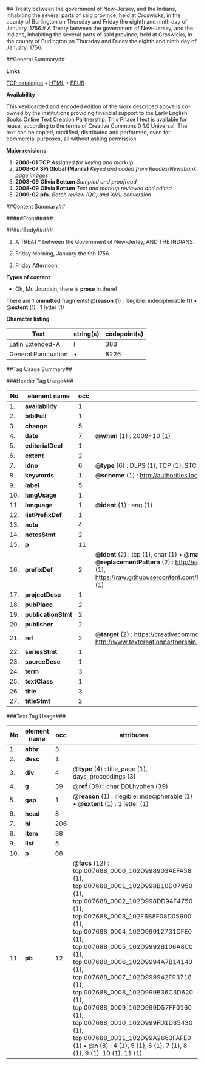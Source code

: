 #A Treaty between the government of New-Jersey, and the Indians, inhabiting the several parts of said province, held at Croswicks, in the county of Burlington on Thursday and Friday the eighth and ninth day of January, 1756.#
A Treaty between the government of New-Jersey, and the Indians, inhabiting the several parts of said province, held at Croswicks, in the county of Burlington on Thursday and Friday the eighth and ninth day of January, 1756.

##General Summary##

**Links**

[TCP catalogue](http://www.ota.ox.ac.uk/tcp/)  • 
[HTML](http://tei.it.ox.ac.uk/tcp/Texts-HTML/free/N06/N06055.html)  • 
[EPUB](http://tei.it.ox.ac.uk/tcp/Texts-EPUB/free/N06/N06055.epub)

**Availability**

This keyboarded and encoded edition of the
	       work described above is co-owned by the institutions
	       providing financial support to the Early English Books
	       Online Text Creation Partnership. This Phase I text is
	       available for reuse, according to the terms of Creative
	       Commons 0 1.0 Universal. The text can be copied,
	       modified, distributed and performed, even for
	       commercial purposes, all without asking permission.

**Major revisions**

1. __2008-01__ __TCP__ *Assigned for keying and markup*
1. __2008-07__ __SPi Global (Manila)__ *Keyed and coded from Readex/Newsbank page images*
1. __2008-09__ __Olivia Bottum__ *Sampled and proofread*
1. __2008-09__ __Olivia Bottum__ *Text and markup reviewed and edited*
1. __2009-02__ __pfs.__ *Batch review (QC) and XML conversion*

##Content Summary##

#####Front#####

#####Body#####

1. A TREATY between the Government of New-Jerſey, AND THE INDIANS.

1. Friday Morning, January the 9th 1756.

1. Friday Afternoon.

**Types of content**

  * Oh, Mr. Jourdain, there is **prose** in there!

There are 1 **ommitted** fragments! 
 @__reason__ (1) : illegible: indecipherable (1)  •  @__extent__ (1) : 1 letter (1)

**Character listing**


|Text|string(s)|codepoint(s)|
|---|---|---|
|Latin Extended-A|ſ|383|
|General Punctuation|•|8226|

##Tag Usage Summary##

###Header Tag Usage###

|No|element name|occ|attributes|
|---|---|---|---|
|1.|__availability__|1||
|2.|__biblFull__|1||
|3.|__change__|5||
|4.|__date__|7| @__when__ (1) : 2009-10 (1)|
|5.|__editorialDecl__|1||
|6.|__extent__|2||
|7.|__idno__|6| @__type__ (6) : DLPS (1), TCP (1), STC (1), NOTIS (1), IMAGE-SET (1), EVANS-CITATION (1)|
|8.|__keywords__|1| @__scheme__ (1) : http://authorities.loc.gov/ (1)|
|9.|__label__|5||
|10.|__langUsage__|1||
|11.|__language__|1| @__ident__ (1) : eng (1)|
|12.|__listPrefixDef__|1||
|13.|__note__|4||
|14.|__notesStmt__|2||
|15.|__p__|11||
|16.|__prefixDef__|2| @__ident__ (2) : tcp (1), char (1)  •  @__matchPattern__ (2) : ([0-9\-]+):([0-9IVX]+) (1), (.+) (1)  •  @__replacementPattern__ (2) : http://eebo.chadwyck.com/downloadtiff?vid=$1&page=$2 (1), https://raw.githubusercontent.com/textcreationpartnership/Texts/master/tcpchars.xml#$1 (1)|
|17.|__projectDesc__|1||
|18.|__pubPlace__|2||
|19.|__publicationStmt__|2||
|20.|__publisher__|2||
|21.|__ref__|2| @__target__ (2) : https://creativecommons.org/publicdomain/zero/1.0/ (1), http://www.textcreationpartnership.org/docs/. (1)|
|22.|__seriesStmt__|1||
|23.|__sourceDesc__|1||
|24.|__term__|3||
|25.|__textClass__|1||
|26.|__title__|3||
|27.|__titleStmt__|2||


###Text Tag Usage###

|No|element name|occ|attributes|
|---|---|---|---|
|1.|__abbr__|3||
|2.|__desc__|1||
|3.|__div__|4| @__type__ (4) : title_page (1), days_proceedings (3)|
|4.|__g__|39| @__ref__ (39) : char:EOLhyphen (39)|
|5.|__gap__|1| @__reason__ (1) : illegible: indecipherable (1)  •  @__extent__ (1) : 1 letter (1)|
|6.|__head__|8||
|7.|__hi__|206||
|8.|__item__|38||
|9.|__list__|5||
|10.|__p__|68||
|11.|__pb__|12| @__facs__ (12) : tcp:007688_0000_102D998903AEFA58 (1), tcp:007688_0001_102D998B10D07950 (1), tcp:007688_0002_102D998DD94F4750 (1), tcp:007688_0003_102F6B8F08D05900 (1), tcp:007688_0004_102D99912731DFE0 (1), tcp:007688_0005_102D9992B106A8C0 (1), tcp:007688_0006_102D9994A7B14140 (1), tcp:007688_0007_102D999942F93718 (1), tcp:007688_0008_102D999B36C3D620 (1), tcp:007688_0009_102D999D57FF0160 (1), tcp:007688_0010_102D999FD1D85430 (1), tcp:007688_0011_102D99A2663FAFE0 (1)  •  @__n__ (8) : 4 (1), 5 (1), 6 (1), 7 (1), 8 (1), 9 (1), 10 (1), 11 (1)|
